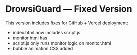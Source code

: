 # DrowsiGuard — Fixed Version

This version includes fixes for GitHub + Vercel deployment:
- index.html now includes script.js
- monitor.html has <body class='monitor-page'>
- script.js only runs monitor logic on monitor.html
- bubble animation CSS added
